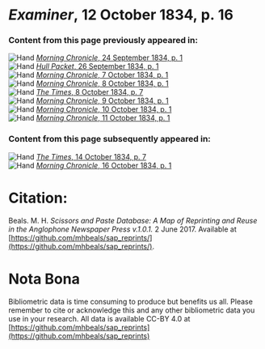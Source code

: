 # *Examiner*, 12 October 1834, p. 16  
  
### Content from this page previously appeared in:  
![Hand](http://scissorsandpaste.net/wp-content/uploads/2017/06/smallhandpointer.png) [*Morning Chronicle*, 24 September 1834, p. 1](https://mhbeals.github.io/sap_html/Morning-Chronicle/Morning-Chronicle-24-September-1834-p-1)  
![Hand](http://scissorsandpaste.net/wp-content/uploads/2017/06/smallhandpointer.png) [*Hull Packet*, 26 September 1834, p. 1](https://mhbeals.github.io/sap_html/Hull-Packet/Hull-Packet-26-September-1834-p-1)  
![Hand](http://scissorsandpaste.net/wp-content/uploads/2017/06/smallhandpointer.png) [*Morning Chronicle*, 7 October 1834, p. 1](https://mhbeals.github.io/sap_html/Morning-Chronicle/Morning-Chronicle-7-October-1834-p-1)  
![Hand](http://scissorsandpaste.net/wp-content/uploads/2017/06/smallhandpointer.png) [*Morning Chronicle*, 8 October 1834, p. 1](https://mhbeals.github.io/sap_html/Morning-Chronicle/Morning-Chronicle-8-October-1834-p-1)  
![Hand](http://scissorsandpaste.net/wp-content/uploads/2017/06/smallhandpointer.png) [*The Times*, 8 October 1834, p. 7](https://mhbeals.github.io/sap_html/The-Times/The-Times-8-October-1834-p-7)  
![Hand](http://scissorsandpaste.net/wp-content/uploads/2017/06/smallhandpointer.png) [*Morning Chronicle*, 9 October 1834, p. 1](https://mhbeals.github.io/sap_html/Morning-Chronicle/Morning-Chronicle-9-October-1834-p-1)  
![Hand](http://scissorsandpaste.net/wp-content/uploads/2017/06/smallhandpointer.png) [*Morning Chronicle*, 10 October 1834, p. 1](https://mhbeals.github.io/sap_html/Morning-Chronicle/Morning-Chronicle-10-October-1834-p-1)  
![Hand](http://scissorsandpaste.net/wp-content/uploads/2017/06/smallhandpointer.png) [*Morning Chronicle*, 11 October 1834, p. 1](https://mhbeals.github.io/sap_html/Morning-Chronicle/Morning-Chronicle-11-October-1834-p-1)  
  
### Content from this page subsequently appeared in:  
![Hand](http://scissorsandpaste.net/wp-content/uploads/2017/06/smallhandpointer.png) [*The Times*, 14 October 1834, p. 7](https://mhbeals.github.io/sap_html/The-Times/The-Times-14-October-1834-p-7)  
![Hand](http://scissorsandpaste.net/wp-content/uploads/2017/06/smallhandpointer.png) [*Morning Chronicle*, 16 October 1834, p. 1](https://mhbeals.github.io/sap_html/Morning-Chronicle/Morning-Chronicle-16-October-1834-p-1)  


# Citation: 

Beals. M. H. *Scissors and Paste Database: A Map of Reprinting and Reuse in the Anglophone Newspaper Press v.1.0.1.* 2 June 2017. Available at [https://github.com/mhbeals/sap_reprints/](https://github.com/mhbeals/sap_reprints/). 

# Nota Bona

Bibliometric data is time consuming to produce but benefits us all. Please remember to cite or acknowledge this and any other bibliometric data you use in your research. All data is available CC-BY 4.0 at [https://github.com/mhbeals/sap_reprints](https://github.com/mhbeals/sap_reprints)